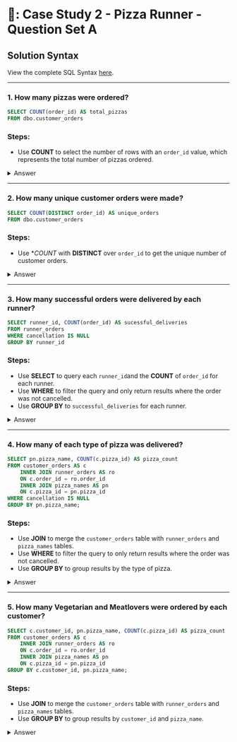 # 🍕: Case Study 2 - Pizza Runner - Question Set A

## Solution Syntax
View the complete SQL Syntax [here]().

***

### 1. How many pizzas were ordered?

```sql
SELECT COUNT(order_id) AS total_pizzas
FROM dbo.customer_orders
```

### Steps:
- Use **COUNT** to select the number of rows with an ```order_id``` value, which represents the total number of pizzas ordered.


<details>
	<summary> Answer </summary>

| total_pizzas |
| ------------ |
| 14           |
  
  - There are a total of 14 pizzas ordered.
  
</details>

***

### 2. How many unique customer orders were made?

```sql
SELECT COUNT(DISTINCT order_id) AS unique_orders
FROM dbo.customer_orders 
```

### Steps: 
- Use **COUNT* with **DISTINCT** over ```order_id``` to get the unique number of customer orders.


<details>
  <summary> Answer </summary>

| unique_orders |
| ------------- |
| 10            |
  
  - There are 10 unique customer orders.
  
</details>

***


### 3. How many successful orders were delivered by each runner?

```sql
SELECT runner_id, COUNT(order_id) AS sucessful_deliveries
FROM runner_orders
WHERE cancellation IS NULL
GROUP BY runner_id
```

### Steps:
- Use **SELECT** to query each ```runner_id```and the **COUNT** of ```order_id``` for each runner.
- Use **WHERE** to filter the query and only return results where the order was not cancelled.
- Use **GROUP BY** to ```successful_deliveries``` for each runner.

<details>
  <summary> Answer </summary>
  
| runner_id | sucessful_deliveries |
| --------- | -------------------- |
| 1         | 4                    |
| 2         | 3                    |
| 3         | 1                    |
  
  - Runner 1 had 4 succesful deliveries.
  - Runner 2 had 3 succesful deliveries.
  - Runner 3 had 1 succesful deliveries.
  
</details>

***

### 4. How many of each type of pizza was delivered?

```sql
SELECT pn.pizza_name, COUNT(c.pizza_id) AS pizza_count
FROM customer_orders AS c
	INNER JOIN runner_orders AS ro
	ON c.order_id = ro.order_id
	INNER JOIN pizza_names AS pn
	ON c.pizza_id = pn.pizza_id
WHERE cancellation IS NULL
GROUP BY pn.pizza_name;
```

### Steps:
- Use **JOIN** to merge the ```customer_orders``` table with ```runner_orders``` and ```pizza_names``` tables.
- Use **WHERE** to filter the query to only return results where the order was not cancelled.
- Use **GROUP BY** to group results by the type of pizza. 

<details>
	<summary> Answer </summary>
  
| pizza_name | pizza_count |
| ---------- | ----------- |
| Meatlovers | 9           |
| Vegetarian | 3           |
  
  - There were 9 orders of the Meatlovers pizza delivered.
  - There were 3 orders of the Vegetarian pizza delivered.
  
</details>

***

### 5. How many Vegetarian and Meatlovers were ordered by each customer?

```sql
SELECT c.customer_id, pn.pizza_name, COUNT(c.pizza_id) AS pizza_count
FROM customer_orders AS c
	INNER JOIN runner_orders AS ro
	ON c.order_id = ro.order_id
	INNER JOIN pizza_names AS pn
	ON c.pizza_id = pn.pizza_id
GROUP BY c.customer_id, pn.pizza_name;
```

### Steps:
- Use **JOIN** to merge the ```customer_orders``` table with ```runner_orders``` and ```pizza_names``` tables.
- Use **GROUP BY** to group results by ```customer_id``` and ```pizza_name```.

<details>
	<summary> Answer </summary>
  
| customer_id | pizza_name | pizza_count |
| ----------- | ---------- | ----------- |
| 101         | Meatlovers | 2           |
| 102         | Meatlovers | 2           |
| 103         | Meatlovers | 3           |
| 104         | Meatlovers | 3           |
| 101         | Vegetarian | 1           |
| 102         | Vegetarian | 1           |
| 103         | Vegetarian | 1           |
| 105         | Vegetarian | 1           |
	
</details>

